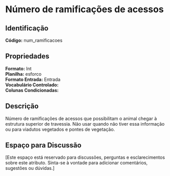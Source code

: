 # Número de ramificações de acessos

## Identificação
**Código:** num_ramificacoes

## Propriedades
**Formato:** Int  
**Planilha:** esforco  
**Formato Entrada:** Entrada  
**Vocabulário Controlado:**   
**Colunas Condicionadas:**   

## Descrição
Número de ramificações de acessos que possibilitam o animal chegar à estrutura superior de travessia. Não usar quando não tiver essa informação ou para viadutos vegetados e pontes de vegetação.

## Espaço para Discussão
[Este espaço está reservado para discussões, perguntas e esclarecimentos sobre este atributo. Sinta-se à vontade para adicionar comentários, sugestões ou dúvidas.]

